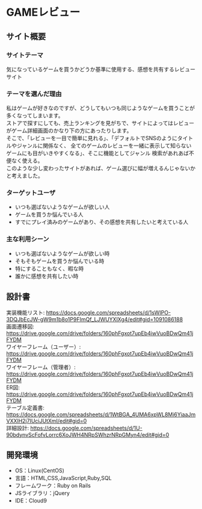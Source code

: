 # GAMEレビュー

## サイト概要
### サイトテーマ
気になっているゲームを買うかどうか基準に使用する、感想を共有するレビューサイト

### テーマを選んだ理由
私はゲームが好きなのですが、どうしてもいつも同じようなゲームを買うことが多くなってしまいます。<br>
ストアで探すにしても、売上ランキングを見がちで、サイトによってはレビューがゲーム詳細画面のかなり下の方にあったりします。<br>
そこで、「レビューを一目で簡単に見れる」、「デフォルトでSNSのようにタイトルやジャンルに関係なく、
全てのゲームのレビューを一緒に表示して知らないゲームにも目がいきやすくなる」、そこに機能としてジャンル
検索があれあば不便なく使える。<br>
このような少し変わったサイトがあれば、ゲーム選びに幅が増えるんじゃないかと考えました。

### ターゲットユーザ
- いつも選ばないようなゲームが欲しい人
- ゲームを買うか悩んでいる人
- すでにプレイ済みのゲームがあり、その感想を共有したいと考えている人

### 主な利用シーン
- いつも選ばないようなゲームが欲しい時
- そもそもゲームを買うか悩んでいる時
- 特にすることもなく、暇な時
- 誰かに感想を共有したい時

## 設計書
実装機能リスト: https://docs.google.com/spreadsheets/d/1sWIPO-3DQJbEcJW-gW9m1b8o1P9FImQf_LJWUYXlXg4/edit#gid=1091086188<br>
画面遷移図: https://drive.google.com/drive/folders/160phFgxot7upEb4iwVuoBDwQm41jFYDM<br>
ワイヤーフレーム（ユーザー）: https://drive.google.com/drive/folders/160phFgxot7upEb4iwVuoBDwQm41jFYDM<br>
ワイヤーフレーム（管理者）: https://drive.google.com/drive/folders/160phFgxot7upEb4iwVuoBDwQm41jFYDM<br>
ER図: https://drive.google.com/drive/folders/160phFgxot7upEb4iwVuoBDwQm41jFYDM<br>
テーブル定義書: https://docs.google.com/spreadsheets/d/1WtBGA_4UMA6xpWL8Mi6YiaaJmVXXlH2j7IUciJUtXmI/edit#gid=0<br>
詳細設計: https://docs.google.com/spreadsheets/d/1U-90bdynvScFofvLorrc6XoJWH4NRpSWhzrNRpGMyn4/edit#gid=0<br>

## 開発環境
- OS：Linux(CentOS)
- 言語：HTML,CSS,JavaScript,Ruby,SQL
- フレームワーク：Ruby on Rails
- JSライブラリ：jQuery
- IDE：Cloud9
